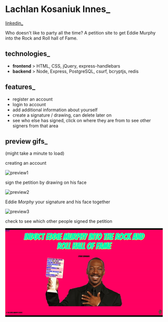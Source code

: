 # Lachlan Kosaniuk Innes_
  [linkedin_](https://www.linkedin.com/in/lachlanki/)

Who doesn't like to party all the time? A petition site to get Eddie Murphy into the Rock and Roll hall of Fame.

 ## technologies_
 - **frontend** > HTML, CSS, jQuery, express-handlebars
 - **backend** > Node, Express, PostgreSQL, csurf, bcryptjs, redis

## features_
- register an account
- login to account
- add additional information about yourself
- create a signature / drawing, can delete later on
- see who else has signed, click on where they are from to see other signers from that area

## preview gifs_
(might take a minute to load)

creating an account

![preview1](https://github.com/LachlanKI/eddiemurphy-petition/blob/master/public/preview/epet1.gif)

sign the petition by drawing on his face

![preview2](https://github.com/LachlanKI/eddiemurphy-petition/blob/master/public/preview/epet2.gif)

Eddie <i>Morphy</i> your signature and his face together

![preview3](https://github.com/LachlanKI/eddiemurphy-petition/blob/master/public/preview/epet3.gif)

check to see which other people signed the petition

![preview4](https://github.com/LachlanKI/eddiemurphy-petition/blob/master/public/preview/epet4.gif)
